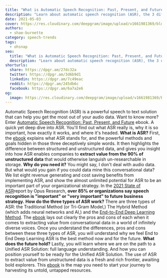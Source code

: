 ```yaml
---
title: "What is Automatic Speech Recognition: Past, Present, and Future? ebook"
description: "Learn about automatic speech recognition (ASR), the 3 different methods out there and why End to End Deep Learning is the future."
date: 2021-05-03
cover: https://res.cloudinary.com/deepgram/image/upload/v1661981369/blog/what-is-automatic-speech-recognition-past-present-and-future-ebook/what-is-asr-ebook%402x.jpg
authors:
  - shae-burnette
category: speech-trends
tags:
  - ohsnap
seo:
  title: "What is Automatic Speech Recognition: Past, Present, and Future? ebook"
  description: "Learn about automatic speech recognition (ASR), the 3 different methods out there and why End to End Deep Learning is the future."
shorturls:
  share: https://dpgr.am/27dc32a
  twitter: https://dpgr.am/3d6b9d1
  linkedin: https://dpgr.am/7c49eac
  reddit: https://dpgr.am/245db6c
  facebook: https://dpgr.am/6a7a2e6
og:
  image: https://res.cloudinary.com/deepgram/image/upload/v1661981369/blog/what-is-automatic-speech-recognition-past-present-and-future-ebook/what-is-asr-ebook%402x.jpg
---
```


Automatic Speech Recognition (ASR) is a powerful speech to text solution that can help you get the most out of your audio data. Want to know more? Enter [Automatic Speech Recognition: Past, Present, and Future](https://offers.deepgram.com/what-is-asr-ebook) ebook. A quick yet deep dive into ASR. You'll find out what ASR really is, why it is so important, how exactly it works, and where it's headed. **What is ASR?** First, the [ebook](https://offers.deepgram.com/what-is-asr-ebook) explains what ASR stands for, and the powerful methods and goals hidden in those three deceptively simple words. It then highlights the difference between structured and unstructured data, and gives you insight into how ASR enables companies to **extract value from the 90% of unstructured data** that would otherwise languish un-researchable in storage.  **Why do you need it?** You might say, I don't deal with audio data.  But what would you gain if you could data mine this conversational data? We list eight revenue generating and cost saving benefits from implementing ASR, and show the almost unlimited potential for ASR to be an important part of your organizational strategy. In the [2021 State of ASR](https://deepgram.com/state-of-asr-report/)report by Opus Research, **over 85% or organizations say speech recognition is "important" or "very important" to future business strategy.** **How do the three types of ASR work?** There are three types of ASR: the Traditional Method (or Tri-Gram Model,) The Hybrid Method (which adds neural networks and AI,) and the [End-to-End Deep Learning Method](https://f.hubspotusercontent00.net/hubfs/6890003/Whitepapers/Whitepaper%20How%20Deepgram%20Works%20-%20Aug%202020.pdf?__hstc=70535183.6e87c8bcb0b6e961cd8f3630ef1b0074.1606858477151.1609018533129.1609801437749.38&__hssc=&hsCtaTracking=60727426-f1f6-4ead-a813-3a53ba4335fe%7Cbf87d452-4ef3-49a9-8ce8-611a97830b70). The [ebook](https://offers.deepgram.com/what-is-asr-ebook) lays out clearly the pros and cons of each when it comes to extracting value from conversational data in a world of infinitely diverse voices. Once you understand the differences, pros and cons between these three types of ASR, you will understand why we feel End to End Deep Learning ASR is the best method now and for the future. **What does the future hold?** Lastly, you will learn where we are on the path to a Unified ASR Solution: full language understanding. And how you can position yourself to be ready for the Unified ASR Solution. The use of ASR to extract value from unstructured data is a fresh and rich frontier, awaiting bold explorers. This [ebook](https://offers.deepgram.com/what-is-asr-ebook) is the map you need to start your journey to harvesting its untold, untapped resources.

